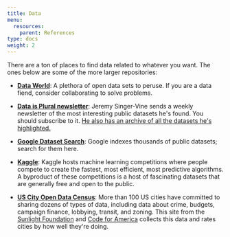 ```yaml
---
title: Data
menu:
  resources:
    parent: References
type: docs
weight: 2
---
```


There are a ton of places to find data related to whatever you want. The ones below are some of the more larger repositories:

- [**Data World**](http://www.threesixtygiving.org/data/data-registry/): A plethora of open data sets to peruse. If you are a data fiend, consider collaborating to solve problems.

- [**Data is Plural newsletter**](https://tinyletter.com/data-is-plural): Jeremy Singer-Vine sends a weekly newsletter of the most interesting public datasets he's found. You should subscribe to it. [He also has an archive of all the datasets he's highlighted.](https://docs.google.com/spreadsheets/d/1wZhPLMCHKJvwOkP4juclhjFgqIY8fQFMemwKL2c64vk/edit#gid=0)

- [**Google Dataset Search**](https://toolbox.google.com/datasetsearch): Google indexes thousands of public datasets; search for them here.

- [**Kaggle**](https://www.kaggle.com/datasets): Kaggle hosts machine learning competitions where people compete to create the fastest, most efficient, most predictive algorithms. A byproduct of these competitions is a host of fascinating datasets that are generally free and open to the public. 

- [**US City Open Data Census**](http://us-cities.survey.okfn.org/): More than 100 US cities have committed to sharing dozens of types of data, including data about crime, budgets, campaign finance, lobbying, transit, and zoning. This site from the [Sunlight Foundation](http://sunlightfoundation.com/) and [Code for America](http://www.codeforamerica.org//) collects this data and rates cities by how well they're doing.
